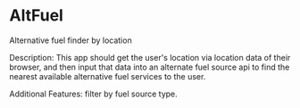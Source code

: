 # AltFuel
Alternative fuel finder by location

Description: This app should get the user's location via location data of their browser, and then input that data into an alternate fuel source api to find the nearest available alternative fuel services to the user.

Additional Features: filter by fuel source type.
